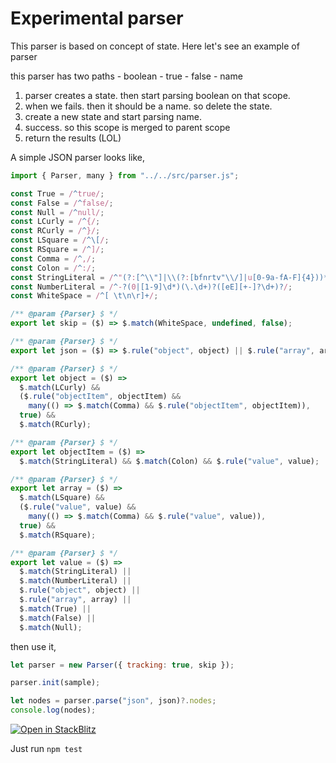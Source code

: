 # Experimental parser

This parser is based on concept of state. Here let's see an example of parser

this parser has two paths - boolean - true - false - name

1. parser creates a state. then start parsing boolean on that scope.
2. when we fails. then it should be a name. so delete the state.
3. create a new state and start parsing name.
4. success. so this scope is merged to parent scope
5. return the results (LOL)

A simple JSON parser looks like,

```js
import { Parser, many } from "../../src/parser.js";

const True = /^true/;
const False = /^false/;
const Null = /^null/;
const LCurly = /^{/;
const RCurly = /^}/;
const LSquare = /^\[/;
const RSquare = /^]/;
const Comma = /^,/;
const Colon = /^:/;
const StringLiteral = /^"(?:[^\\"]|\\(?:[bfnrtv"\\/]|u[0-9a-fA-F]{4}))*"/;
const NumberLiteral = /^-?(0|[1-9]\d*)(\.\d+)?([eE][+-]?\d+)?/;
const WhiteSpace = /^[ \t\n\r]+/;

/** @param {Parser} $ */
export let skip = ($) => $.match(WhiteSpace, undefined, false);

/** @param {Parser} $ */
export let json = ($) => $.rule("object", object) || $.rule("array", array);

/** @param {Parser} $ */
export let object = ($) =>
  $.match(LCurly) &&
  ($.rule("objectItem", objectItem) &&
    many(() => $.match(Comma) && $.rule("objectItem", objectItem)),
  true) &&
  $.match(RCurly);

/** @param {Parser} $ */
export let objectItem = ($) =>
  $.match(StringLiteral) && $.match(Colon) && $.rule("value", value);

/** @param {Parser} $ */
export let array = ($) =>
  $.match(LSquare) &&
  ($.rule("value", value) &&
    many(() => $.match(Comma) && $.rule("value", value)),
  true) &&
  $.match(RSquare);

/** @param {Parser} $ */
export let value = ($) =>
  $.match(StringLiteral) ||
  $.match(NumberLiteral) ||
  $.rule("object", object) ||
  $.rule("array", array) ||
  $.match(True) ||
  $.match(False) ||
  $.match(Null);
```

then use it,

```js
let parser = new Parser({ tracking: true, skip });

parser.init(sample);

let nodes = parser.parse("json", json)?.nodes;
console.log(nodes);
```

[![Open in StackBlitz](https://developer.stackblitz.com/img/open_in_stackblitz.svg)](https://stackblitz.com/fork/github/ksenginew/parser)

Just run `npm test`

